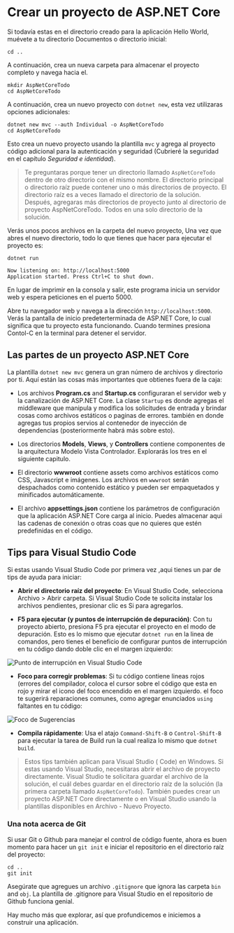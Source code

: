 # Crear un proyecto de ASP.NET Core
Si todavía estas en el directorio creado para la aplicación Hello World, muévete a tu directorio Documentos o directorio inicial:

```text
cd ..
```

A continuación, crea un nueva carpeta para almacenar el proyecto completo y navega hacia el.

```text
mkdir AspNetCoreTodo
cd AspNetCoreTodo
```

A continuación, crea un nuevo proyecto con `dotnet new`, esta vez utilizaras opciones adicionales:

```text
dotnet new mvc --auth Individual -o AspNetCoreTodo
cd AspNetCoreTodo
```

Esto crea un nuevo proyecto usando la plantilla `mvc` y agrega al proyecto código adicional para la autenticación y seguridad (Cubrieré la seguridad en el capítulo _Seguridad e identidad_).

> Te preguntaras porque tener un directorio llamado `AspNetCoreTodo` dentro de otro directorio con el mismo nombre. El directorio principal o directorio raíz puede contener uno o más directorios de proyecto. El directorio raíz es a veces llamado el directorio de la solución. Después, agregaras más directorios de proyecto junto al directorio de proyecto AspNetCoreTodo. Todos en una solo directorio de la solución.

Verás unos pocos archivos en la carpeta del nuevo proyecto, Una vez que abres el nuevo directorio, todo lo que tienes que hacer para ejecutar el proyecto es:

```text
dotnet run

Now listening on: http://localhost:5000
Application started. Press Ctrl+C to shut down.
```

En lugar de imprimir en la consola y salir, este programa inicia un servidor web y espera peticiones en el puerto 5000.

Abre tu navegador web y navega a la dirección `http://localhost:5000`. Verás la pantalla de inicio predeterterminada de ASP.NET Core, lo cual significa que tu proyecto esta funcionando. Cuando termines presiona Contol-C en la terminal para detener el servidor.

## Las partes de un proyecto ASP.NET Core
La plantilla `dotnet new mvc` genera un gran número de archivos y directorio por ti. Aquí están las cosas más importantes que obtienes fuera de la caja:

* Los archivos **Program.cs** and **Startup.cs** configuraran el servidor web y la canalización de ASP.NET Core. La clase `Startup` es donde agregas el middleware que manipula y modifica los solicitudes de entrada y brindar cosas como archivos estáticos o paginas de errores. también en donde agregas tus propios servios al contenedor de inyección de dependencias \(posteriormente habrá más sobre esto\). 

* Los directorios **Models**, **Views**, y **Controllers** contiene componentes de la arquitectura Modelo Vista Controlador. Explorarás los tres en el siguiente capitulo.

* El directorio **wwwroot** contiene assets como archivos estáticos como CSS, Javascript e imágenes. Los archivos en `wwwroot` serán despachados como contenido estático y pueden ser empaquetados y minificados automáticamente.

* El archivo **appsettings.json** contiene los parámetros de configuración que la aplicación ASP.NET Core carga al inicio. Puedes almacenar aqui las cadenas de conexión o otras coas que no quieres que estén predefinidas en el código.

## Tips para Visual Studio Code

Si estas usando Visual Studio Code por primera vez ,aqui tienes un par de tips de ayuda para iniciar:

* **Abrir el directorio raíz del proyecto**: En Visual Studio Code, selecciona Archivo > Abrir carpeta. Si Visual Studio Code te solicita instalar los archivos pendientes, presionar clic es Si para agregarlos.

* **F5 para ejecutar (y puntos de interrupción de depuración)**: Con tu proyecto abierto, presiona F5 pra ejecutar el proyecto en el modo de depuración. Esto es lo mismo que ejecutar `dotnet run` en la linea de comandos, pero tienes el beneficio de configurar puntos de interrupción en tu código dando doble clic en el margen izquierdo:

![Punto de interrupción en Visual Studio Code](breakpoint.png)

* **Foco para corregir problemas**: Si tu código contiene lineas rojos (errores del compilador, coloca el cursor sobre el código que esta en rojo y mirar el icono del foco encendido en el margen izquierdo. el foco te sugerirá reparaciones comunes, como agregar enunciados `using` faltantes en tu código:

![Foco de Sugerencias ](lightbulb.png)

* **Compila rápidamente**: Usa el atajo `Command-Shift-B` o `Control-Shift-B` para ejecutar la tarea de Build run la cual realiza lo mismo que `dotnet build`.

> Estos tips también aplican para Visual Studio ( Code) en Windows. Si estas usando Visual Studio, necesitaras abrir el archivo de proyecto directamente. Visual Studio te solicitara guardar el archivo de la solución, el cuál debes guardar en el directorio raíz de la solución (la primera carpeta llamado `AspNetCoreTodo`). También puedes crear un proyecto ASP.NET Core directamente o en Visual Studio usando la plantillas disponibles en Archivo - Nuevo Proyecto.

### Una nota acerca de Git

Si usar Git o Github para manejar el control de código fuente, ahora es buen momento para hacer un `git init` e iniciar el repositorio en el directorio raíz del proyecto:

```text
cd ..
git init
```

Asegúrate que agregues un archivo `.gitignore` que ignora las carpeta `bin` and `obj`. La plantilla de .gitignore para Visual Studio en el repositorio de Github funciona genial.

Hay mucho más que explorar, así que profundicemos e iniciemos a construir una aplicación.
